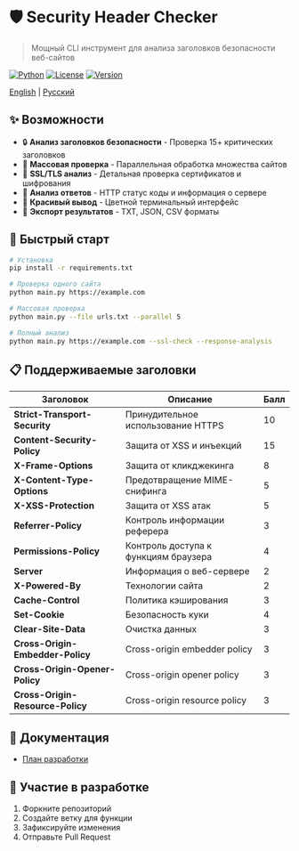 # 🛡️ Security Header Checker

> Мощный CLI инструмент для анализа заголовков безопасности веб-сайтов

[![Python](https://img.shields.io/badge/Python-3.8+-blue.svg)](https://www.python.org/downloads/)
[![License](https://img.shields.io/badge/License-MIT-green.svg)](LICENSE)
[![Version](https://img.shields.io/badge/Version-0.0.2-orange.svg)]()

[English](README.md) | [Русский](README.ru.md)

## ✨ Возможности

- 🔒 **Анализ заголовков безопасности** - Проверка 15+ критических заголовков
- 🚀 **Массовая проверка** - Параллельная обработка множества сайтов
- 🔐 **SSL/TLS анализ** - Детальная проверка сертификатов и шифрования
- 📡 **Анализ ответов** - HTTP статус коды и информация о сервере
- 🎨 **Красивый вывод** - Цветной терминальный интерфейс
- 💾 **Экспорт результатов** - TXT, JSON, CSV форматы

## 🚀 Быстрый старт

```bash
# Установка
pip install -r requirements.txt

# Проверка одного сайта
python main.py https://example.com

# Массовая проверка
python main.py --file urls.txt --parallel 5

# Полный анализ
python main.py https://example.com --ssl-check --response-analysis
```

## 📋 Поддерживаемые заголовки

| Заголовок | Описание | Балл |
|-----------|----------|------|
| **Strict-Transport-Security** | Принудительное использование HTTPS | 10 |
| **Content-Security-Policy** | Защита от XSS и инъекций | 15 |
| **X-Frame-Options** | Защита от кликджекинга | 8 |
| **X-Content-Type-Options** | Предотвращение MIME-снифинга | 5 |
| **X-XSS-Protection** | Защита от XSS атак | 5 |
| **Referrer-Policy** | Контроль информации реферера | 3 |
| **Permissions-Policy** | Контроль доступа к функциям браузера | 4 |
| **Server** | Информация о веб-сервере | 2 |
| **X-Powered-By** | Технологии сайта | 2 |
| **Cache-Control** | Политика кэширования | 3 |
| **Set-Cookie** | Безопасность куки | 4 |
| **Clear-Site-Data** | Очистка данных | 3 |
| **Cross-Origin-Embedder-Policy** | Cross-origin embedder policy | 3 |
| **Cross-Origin-Opener-Policy** | Cross-origin opener policy | 3 |
| **Cross-Origin-Resource-Policy** | Cross-origin resource policy | 3 |

## 📖 Документация

- [План разработки](ROADMAP.md)

## 🤝 Участие в разработке

1. Форкните репозиторий
2. Создайте ветку для функции
3. Зафиксируйте изменения
4. Отправьте Pull Request


